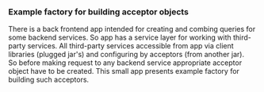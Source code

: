 ### Example factory for building acceptor objects
There is a back frontend app intended for creating and combing
queries for some backend services. So app has a service layer for working
with third-party services. All third-party services accessible from app via 
client libraries (plugged jar's) and configuring by acceptors (from another 
jar).<br />
So before making request to any backend service appropriate acceptor object 
have to be created. This small app presents example factory for building
such acceptors.
